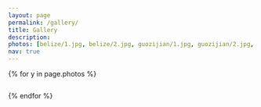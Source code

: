 ```yaml
---
layout: page
permalink: /gallery/
title: Gallery
description:
photos: [belize/1.jpg, belize/2.jpg, guozijian/1.jpg, guozijian/2.jpg, guozijian/3.jpg, guozijian/4.jpg,guozijian/5.jpg,guozijian/6.jpg,yosemite/1.jpg,yosemite/3.jpg,highway1/1.JPG,highway1/3.JPG, highway1/7.JPG, highway1/6.JPG, wuzhen/1.jpg, wuzhen/2.jpg, wuzhen/3.jpg, wuzhen/4.jpg, wuzhen/5.jpg, wuzhen/6.jpg, wuzhen/7.jpg, 2019Winter/1.JPG, 2019Winter/2.JPG, 2019Winter/3.JPG, 2019Winter/4.JPG, 2019Winter/5.JPG, 2019Winter/6.JPG]
nav: true
---
```

<div class="row justify-content-sm-center">

{% for y in page.photos %}

  <div class="col-sm-4 mt-3 mt-md-0">
      <a href="{{ '/assets/img/photography/' | relative_url }}{{y}}"><img class="img-fluid rounded z-depth-1" src="{{ '/assets/img/photography/' | relative_url }}{{y}}"  alt="" title="example image"/></a>
  </div>


{% endfor %}
</div>


<!--
<div class="publications">

{% for y in page.photos %}
  <h2 class="year">{{y}}</h2>
  {% bibliography -f papers -q @*[year={{y}}]* %}
{% endfor %}

</div> -->
